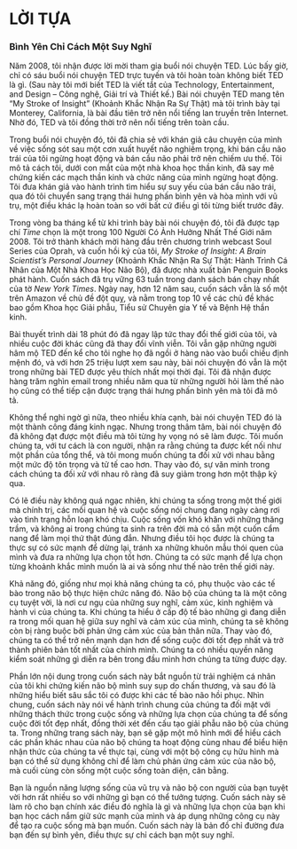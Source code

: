 # LỜI TỰA
### Bình Yên Chỉ Cách Một Suy Nghĩ

Năm 2008, tôi nhận được lời mời tham gia buổi nói chuyện TED. Lúc bấy giờ, chỉ có sáu buổi nói chuyện TED trực tuyến và tôi hoàn toàn không biết TED là gì. (Sau này tôi mới biết TED là viết tắt của Technology, Entertainment, and Design – Công nghệ, Giải trí và Thiết kế.) Bài nói chuyện TED mang tên “My Stroke of Insight” (Khoảnh Khắc Nhận Ra Sự Thật) mà tôi trình bày tại Monterey, California, là bài đầu tiên trở nên nổi tiếng lan truyền trên Internet. Nhờ đó, TED và tôi đồng thời trở nên nổi tiếng trên toàn cầu.

Trong buổi nói chuyện đó, tôi đã chia sẻ với khán giả câu chuyện của mình về việc sống sót sau một cơn xuất huyết não nghiêm trọng, khi bán cầu não trái của tôi ngừng hoạt động và bán cầu não phải trở nên chiếm ưu thế. Tôi mô tả cách tôi, dưới con mắt của một nhà khoa học thần kinh, đã say mê chứng kiến các mạch thần kinh và chức năng của mình ngừng hoạt động. Tôi đưa khán giả vào hành trình tìm hiểu sự suy yếu của bán cầu não trái, qua đó tôi chuyển sang trạng thái hưng phấn bình yên và hòa mình với vũ trụ, một điều khác lạ hoàn toàn so với bất cứ điều gì tôi từng biết trước đây.

Trong vòng ba tháng kể từ khi trình bày bài nói chuyện đó, tôi đã được tạp chí _Time_ chọn là một trong 100 Người Có Ảnh Hưởng Nhất Thế Giới năm 2008. Tôi trở thành khách mời hàng đầu trên chương trình webcast Soul Series của Oprah, và cuốn hồi ký của tôi, _My Stroke of Insight: A Brain Scientist’s Personal Journey_ (Khoảnh Khắc Nhận Ra Sự Thật: Hành Trình Cá Nhân của Một Nhà Khoa Học Não Bộ), đã được nhà xuất bản Penguin Books phát hành. Cuốn sách đã trụ vững 63 tuần trong danh sách bán chạy nhất của tờ _New York Times_. Ngày nay, hơn 12 năm sau, cuốn sách vẫn là số một trên Amazon về chủ đề đột quỵ, và nằm trong top 10 về các chủ đề khác bao gồm Khoa học Giải phẫu, Tiểu sử Chuyên gia Y tế và Bệnh Hệ thần kinh.

Bài thuyết trình dài 18 phút đó đã ngay lập tức thay đổi thế giới của tôi, và nhiều cuộc đời khác cũng đã thay đổi vĩnh viễn. Tôi vẫn gặp những người hâm mộ TED đến kể cho tôi nghe họ đã ngồi ở hàng nào vào buổi chiều định mệnh đó, và với hơn 25 triệu lượt xem sau này, bài nói chuyện đó vẫn là một trong những bài TED được yêu thích nhất mọi thời đại. Tôi đã nhận được hàng trăm nghìn email trong nhiều năm qua từ những người hỏi làm thế nào họ cũng có thể tiếp cận được trạng thái hưng phấn bình yên mà tôi đã mô tả.

Không thể nghi ngờ gì nữa, theo nhiều khía cạnh, bài nói chuyện TED đó là một thành công đáng kinh ngạc. Nhưng trong thâm tâm, bài nói chuyện đó đã không đạt được một điều mà tôi từng hy vọng nó sẽ làm được. Tôi muốn chúng ta, với tư cách là con người, nhận ra rằng chúng ta được kết nối như một phần của tổng thể, và tôi mong muốn chúng ta đối xử với nhau bằng một mức độ tôn trọng và tử tế cao hơn. Thay vào đó, sự văn minh trong cách chúng ta đối xử với nhau rõ ràng đã suy giảm trong hơn một thập kỷ qua.

Có lẽ điều này không quá ngạc nhiên, khi chúng ta sống trong một thế giới mà chính trị, các mối quan hệ và cuộc sống nói chung đang ngày càng rơi vào tình trạng hỗn loạn khó chịu. Cuộc sống vốn khó khăn với những thăng trầm, và không ai trong chúng ta sinh ra trên đời mà có sẵn một cuốn cẩm nang để làm mọi thứ thật đúng đắn. Nhưng điều tôi học được là chúng ta thực sự có sức mạnh để dừng lại, tránh xa những khuôn mẫu thói quen của mình và đưa ra những lựa chọn tốt hơn. Chúng ta có sức mạnh để lựa chọn từng khoảnh khắc mình muốn là ai và sống như thế nào trên thế giới này.

Khả năng đó, giống như mọi khả năng chúng ta có, phụ thuộc vào các tế bào trong não bộ thực hiện chức năng đó. Não bộ của chúng ta là một công cụ tuyệt vời, là nơi cư ngụ của những suy nghĩ, cảm xúc, kinh nghiệm và hành vi của chúng ta. Khi chúng ta hiểu ở cấp độ tế bào những gì đang diễn ra trong mối quan hệ giữa suy nghĩ và cảm xúc của mình, chúng ta sẽ không còn bị ràng buộc bởi phản ứng cảm xúc của bản thân nữa. Thay vào đó, chúng ta có thể trở nên mạnh dạn hơn để sống cuộc đời tốt đẹp nhất và trở thành phiên bản tốt nhất của chính mình. Chúng ta có nhiều quyền năng kiểm soát những gì diễn ra bên trong đầu mình hơn chúng ta từng được dạy.

Phần lớn nội dung trong cuốn sách này bắt nguồn từ trải nghiệm cá nhân của tôi khi chứng kiến não bộ mình suy sụp do chấn thương, và sau đó là những hiểu biết sâu sắc tôi có được khi các tế bào não hồi phục. Nhìn chung, cuốn sách này nói về hành trình chung của chúng ta đối mặt với những thách thức trong cuộc sống và những lựa chọn của chúng ta để sống cuộc đời tốt đẹp nhất, đồng thời xét đến cấu tạo giải phẫu não bộ của chúng ta. Trong những trang sách này, bạn sẽ gặp một mô hình mới để hiểu cách các phần khác nhau của não bộ chúng ta hoạt động cùng nhau để biểu hiện nhận thức của chúng ta về thực tại, cùng với một bộ công cụ hữu hình mà bạn có thể sử dụng không chỉ để làm chủ phản ứng cảm xúc của não bộ, mà cuối cùng còn sống một cuộc sống toàn diện, cân bằng.

Bạn là nguồn năng lượng sống của vũ trụ và não bộ con người của bạn tuyệt vời hơn rất nhiều so với những gì bạn có thể tưởng tượng. Cuốn sách này sẽ làm rõ cho bạn chính xác điều đó nghĩa là gì và những lựa chọn của bạn khi bạn học cách nắm giữ sức mạnh của mình và áp dụng những công cụ này để tạo ra cuộc sống mà bạn muốn. Cuốn sách này là bản đồ chỉ đường đưa bạn đến sự bình yên, điều thực sự chỉ cách bạn một suy nghĩ.
